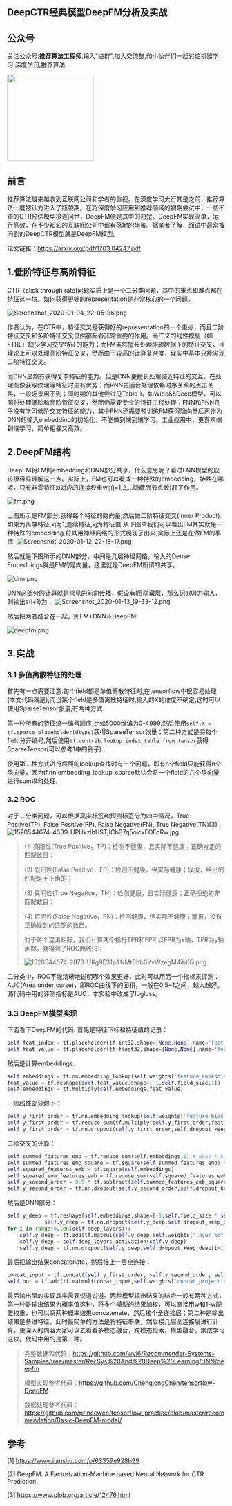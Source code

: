 ## DeepCTR经典模型DeepFM分析及实战

## 公众号
关注公众号:**推荐算法工程师**,输入"进群",加入交流群,和小伙伴们一起讨论机器学习,深度学习,推荐算法.

<img src="https://raw.githubusercontent.com/wyl6/wyl6.github.io/master/imgs_for_blogs/deep_learning/dnn/tensorflow_mnist/wechat.jpg" width = "200" height = "200" />

## 前言
推荐算法越来越收到互联网公司和学者的重视。在深度学习大行其是之前，推荐算法一度被认为进入了瓶颈期。在将深度学习应用到推荐领域的初期尝试中，一些不错的CTR预估模型接连问世，DeepFM便是其中的翘楚。DeepFM实现简单，运行高效，在不少知名的互联网公司中都有落地的场景。据笔者了解，面试中最常被问到的DeepCTR模型就是DeepFM模型。

论文链接：https://arxiv.org/pdf/1703.04247.pdf

## 1.低阶特征与高阶特征
CTR（click through rate)问题实质上是一个二分类问题，其中的重点和难点都在特征这一块。如何获得更好的representation是非常核心的一个问题。

![Screenshot_2020-01-04_22-05-36.png](https://raw.githubusercontent.com/wyl6/wyl6.github.io/master/imgs_for_blogs/Screenshot_2020-01-04_22-05-36.png)

作者认为，在CTR中，特征交叉是获得好的representation的一个重点，而且二阶特征交叉和多阶特征交叉显然都起着非常重要的作用。而广义的线性模型（如FTRL）缺少学习交叉特征的能力；而FM虽然擅长处理稀疏数据下的特征交叉，且理论上可以处理高阶特征交叉，然而由于较高的计算复杂度，现实中基本只能实现二阶特征交叉。

而DNN显然有获得复杂特征的能力。但是CNN更擅长处理临近特征的交互，在处理图像获取纹理等特征时更有优势；而RNN更适合处理依赖时序关系的点击关系，一般场景用不到；同时期的其他尝试见Table 1，如Wide&&Deep模型，可以同时处理低阶和高阶特征交叉，然而仍需要专业的特征工程处理；FNN和PNN几乎没有学习低阶交叉特征的能力，其中FNN还需要预训练FM获得隐向量后再作为DNN的输入embedding的初始化，不能做到端到端学习。工业应用中，更喜欢端到端学习，简单粗暴又高效。

## 2.DeepFM结构
DeepFM将FM的embedding和DNN部分共享，什么意思呢？看过FNN模型的应该很容易理解这一点。实际上，FM也可以看成一种特殊的embedding，特殊在哪呢，只有非零特征xi对应的连接权重wij(j=1,2,...隐藏层节点数)起了作用。

![fm.png](https://raw.githubusercontent.com/wyl6/wyl6.github.io/master/imgs_for_blogs/fm.png)

上图所示是FM部分,获得每个特征的隐向量,然后做二阶特征交叉(Inner Product).如果为离散特征,xj为1,连续特征,xj为特征值.从下图中我们可以看出FM其实就是一种特殊的embedding,将其用神经网络的形式展现了出来,实际上还是在做FM的事情:
![Screenshot_2020-01-12_22-18-17.png](https://raw.githubusercontent.com/wyl6/wyl6.github.io/master/imgs_for_blogs/Screenshot_2020-01-12_22-18-17.png)

然后就是下图所示的DNN部分，中间是几层神经网络，输入的Dense Embeddings就是FM的隐向量，这里就是DeepFM所谓的共享。

![dnn.png](https://raw.githubusercontent.com/wyl6/wyl6.github.io/master/imgs_for_blogs/dnn.png)

DNN这部分的计算就是常见的前向传播，假设有l层隐藏层，那么记a(0)为输入，则输出a(l+1)为：
![Screenshot_2020-01-13_19-33-12.png](https://raw.githubusercontent.com/wyl6/wyl6.github.io/master/imgs_for_blogs/Screenshot_2020-01-13_19-33-12.png)

然后把两者结合在一起，即FM+DNN=>DeepFM:

![deepfm.png](https://raw.githubusercontent.com/wyl6/wyl6.github.io/master/imgs_for_blogs/deepfm.png)


## 3.实战
### 3.1 多值离散特征的处理
首先有一点需要注意.每个field都是单值离散特征时,在tensorflow中很容易处理(本文代码就是),而当某个field是多值离散特征时,输入的X的维度不确定,这时可以使用SparseTensor张量,有两种方式. 

第一种所有的特征统一编号顺序,比如5000维编为0-4999,然后使用`self.X = tf.sparse_placeholder(dtype)`获得SparseTensor张量；第二种方式是将每个field分开编号,然后使用`tf.contrib.lookup.index_table_from_tensor`获得SparseTensor(可以参考1中的例子).

使用第二种方式进行后面的lookup查找时有一个问题，即有n个field只能获得n个隐向量，因为tf.nn.embedding_lookup_sparse默认会将一个field的几个隐向量进行sum求和处理.

### 3.2 ROC
对于二分类问题，可以根据真实标签和预测标签分为四中情况，True Postive(TP), False Positive(FP), False Negative(FN), True Negative(TN)[3]：
![1520544674-4689-UPUkzibUSTjICbB7q5oicxFOFdRw.jpg](https://raw.githubusercontent.com/wyl6/wyl6.github.io/master/imgs_for_blogs/1520544674-4689-UPUkzibUSTjICbB7q5oicxFOFdRw.jpg)
> (1) 真阳性(True Positive，TP)：检测不健康，且实际不健康；正确肯定的匹配数目；
> 
> (2) 假阳性(False Positive，FP)：检测不健康，但实际健康；误报，给出的匹配是不正确的；
> 
> (3) 真阴性(True Negative，TN)：检测健康，且实际健康；正确拒绝的非匹配数目；
> 
> (4) 假阴性(False Negative，FN)：检测健康，但实际不健康；漏报，没有正确找到的匹配的数目。
> 
> 对于每个混淆矩阵，我们计算两个指标TPR和FPR,以FPR为x轴，TPR为y轴画图，就得到了ROC曲线[3]:
> 
> ![1520544674-2873-UKg9E31pANMtBbb6YvWzegM4ibKQ.png](https://raw.githubusercontent.com/wyl6/wyl6.github.io/master/imgs_for_blogs/1520544674-2873-UKg9E31pANMtBbb6YvWzegM4ibKQ.png)

二分类中，ROC不能清晰地说明哪个效果更好，此时可以用另一个指标来评测：AUC(Area under curse)，即ROC曲线下的面积，一般在0.5~1之间，越大越好。源代码中用的评测指标是AUC，本实验中改成了logloss。



### 3.3  DeepFM模型实现  

下面看下DeepFM的代码.
首先是特征下标和特征值的记录：
```Python
self.feat_index = tf.placeholder(tf.int32,shape=[None,None],name='feat_index')
self.feat_value = tf.placeholder(tf.float32,shape=[None,None],name='feat_value')
```

然后是计算embeddings:

```Python
self.embeddings = tf.nn.embedding_lookup(self.weights['feature_embeddings'],self.feat_index)
feat_value = tf.reshape(self.feat_value,shape=[-1,self.field_size,1])
self.embeddings = tf.multiply(self.embeddings,feat_value)
```

一阶线性部分如下：

```Python
self.y_first_order = tf.nn.embedding_lookup(self.weights['feature_bias'],self.feat_index)
self.y_first_order = tf.reduce_sum(tf.multiply(self.y_first_order,feat_value),2)
self.y_first_order = tf.nn.dropout(self.y_first_order,self.dropout_keep_fm[0])
```

二阶交叉的计算：

```Python
self.summed_features_emb = tf.reduce_sum(self.embeddings,1) # None * k
self.summed_features_emb_square = tf.square(self.summed_features_emb) # None * K
self.squared_features_emb = tf.square(self.embeddings)
self.squared_sum_features_emb = tf.reduce_sum(self.squared_features_emb, 1)  # None * K
self.y_second_order = 0.5 * tf.subtract(self.summed_features_emb_square,self.squared_sum_features_emb)
self.y_second_order = tf.nn.dropout(self.y_second_order,self.dropout_keep_fm[1])
```

然后是DNN部分：
```Python
self.y_deep = tf.reshape(self.embeddings,shape=[-1,self.field_size * self.embedding_size])
            self.y_deep = tf.nn.dropout(self.y_deep,self.dropout_keep_deep[0])
for i in range(0,len(self.deep_layers)):
    self.y_deep = tf.add(tf.matmul(self.y_deep,self.weights["layer_%d" %i]), self.weights["bias_%d"%i])
    self.y_deep = self.deep_layers_activation(self.y_deep)
    self.y_deep = tf.nn.dropout(self.y_deep,self.dropout_keep_deep[i+1])
```

最后把输出结果concatenate，然后接上一层全连接：
```Python
concat_input = tf.concat([self.y_first_order, self.y_second_order, self.y_deep], axis=1)
self.out = tf.add(tf.matmul(concat_input,self.weights['concat_projection']),self.weights['concat_bias'])
```

最后输出层的实现其实需要说道说道。两种模型输出结果的结合一般有两种方式，第一种是输出结果为概率值这种，将多个模型的结果加权，可以直接用w和1-w配置权重，也可以将两种概率结果concatenate，然后接个全连接层；第二种是输出结果是多维特征，此时最简单的方法是将特征串联，然后接几层全连接层进行计算。更深入的内容大家可以去看看多模态融合，跨模态检索，模型融合，集成学习这块。代码中用的是第二种。

>  完整数据和代码：https://github.com/wyl6/Recommender-Systems-Samples/tree/master/RecSys%20And%20Deep%20Learning/DNN/deepfm
> 
> 模型实现参考代码：https://github.com/ChenglongChen/tensorflow-DeepFM
> 
> 数据处理参考代码：https://github.com/princewen/tensorflow_practice/blob/master/recommendation/Basic-DeepFM-model/

## 参考
[1] https://www.jianshu.com/p/63359e928b99

[2] DeepFM: A Factorization-Machine based Neural Network for CTR Prediction

[3] https://www.plob.org/article/12476.html